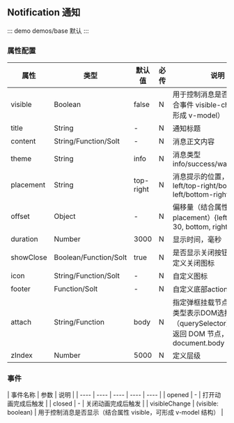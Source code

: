 ## Notification 通知

::: demo demos/base 默认
:::


### 属性配置
| 属性 | 类型 | 默认值 | 必传 | 说明 |
|-----|-----|-----|-----|-----|
| visible | Boolean | false| N | 用于控制消息是否显示（结合事件 visible-change 组合形成 v-model） |
| title | String | - | N | 通知标题 |
| content | String/Function/Solt | - | N | 消息正文内容 |
| theme | String | info | N | 消息类型 info/success/warning/error |
| placement | String | top-right | N | 消息提示的位置，top-left/top-right/bottom-left/bottom-right |
| offset | Object | - | N | 偏移量（结合属性placement）{left: 0,top: 30, bottom, right} |
| duration | Number | 3000 | N | 显示时间，毫秒 |
| showClose | Boolean/Function/Solt | true | N | 是否显示关闭按钮/用户可自定义关闭图标 |
| icon | String/Function/Solt | - | N | 自定义图标 |
| footer | Function/Solt | - | N | 自定义底部actions |
| attach | String/Function | body | N | 指定弹框挂载节点。字符串类型表示DOM选择器（querySelector）；函数需返回 DOM 节点，如：() => document.body | 
| zIndex | Number | 5000 | N | 定义层级 |

### 事件
| 事件名称 | 参数 |  说明 |
| ---- | ---- | ---- | ---- | ---- | 
| opened | - | 打开动画完成后触发 |
| closed | - | 关闭动画完成后触发 |
| visibleChange | (visible: boolean) | 用于控制消息是否显示（结合属性 visible，可形成 v-model 结构） |